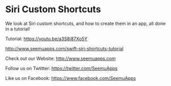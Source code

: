 Siri Custom Shortcuts
==============================

We look at Siri custom shortcuts, and how to create them in an app, all done in a tutorial!

Tutorial:
https://youtu.be/a3S8i87Xo5Y

http://www.seemuapps.com/swift-siri-shortcuts-tutorial

Check out our Website: http://www.seemuapps.com

Follow us on Twtitter: https://twitter.com/SeemuApps

Like us on Facebook: https://www.facebook.com/SeemuApps

